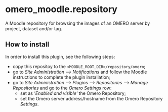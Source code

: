 # omero_moodle.repository

A Moodle repository for browsing the images of an OMERO server by project, dataset and/or tag.

## How to install

In order to install this plugin, see the following steps:

* copy this repositoy to the `<MOODLE_ROOT_DIR>/repository/omero`;
* go to *Site Administration --> Notifications* and follow the Moodle instructions to complete the plugin installation;
* go to *Site Administration --> Plugins --> Repositories --> Manage Repositories* and go to the *Omero Settings* row:
    * set as *'Enabled and visible'* the Omero Repository;
    * set the Omero server address/hostname from the Omero Repository *Settings*.